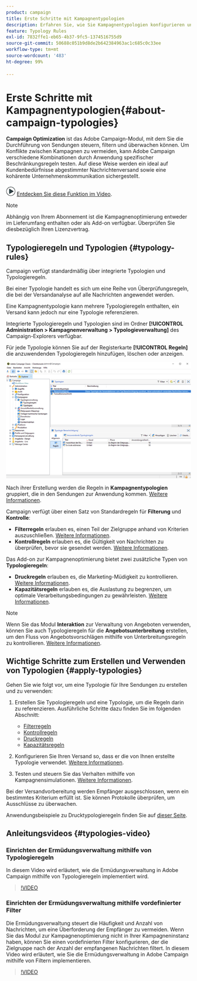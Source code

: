 ```yaml
---
product: campaign
title: Erste Schritte mit Kampagnentypologien
description: Erfahren Sie, wie Sie Kampagnentypologien konfigurieren und implementieren
feature: Typology Rules
exl-id: 7832ffe1-eb65-4b37-9fc5-1374516755d9
source-git-commit: 50688c051b9d8de2b642384963ac1c685c0c33ee
workflow-type: tm+mt
source-wordcount: '483'
ht-degree: 99%

---
```


# Erste Schritte mit Kampagnentypologien{#about-campaign-typologies}

**Campaign Optimization** ist das Adobe Campaign-Modul, mit dem Sie die Durchführung von Sendungen steuern, filtern und überwachen können. Um Konflikte zwischen Kampagnen zu vermeiden, kann Adobe Campaign verschiedene Kombinationen durch Anwendung spezifischer Beschränkungsregeln testen. Auf diese Weise werden ein ideal auf Kundenbedürfnisse abgestimmter Nachrichtenversand sowie eine kohärente Unternehmenskommunikation sichergestellt.

![](assets/do-not-localize/how-to-video.png) [Entdecken Sie diese Funktion im Video](#typologies-video).

>[!NOTE]
>
>Abhängig von Ihrem Abonnement ist die Kampagnenoptimierung entweder im Lieferumfang enthalten oder als Add-on verfügbar. Überprüfen Sie diesbezüglich Ihren Lizenzvertrag.

## Typologieregeln und Typologien {#typology-rules}

Campaign verfügt standardmäßig über integrierte Typologien und Typologieregeln.

Bei einer Typologie handelt es sich um eine Reihe von Überprüfungsregeln, die bei der Versandanalyse auf alle Nachrichten angewendet werden.

Eine Kampagnentypologie kann mehrere Typologieregeln enthalten, ein Versand kann jedoch nur eine Typologie referenzieren.

Integrierte Typologieregeln und Typologien sind im Ordner **[!UICONTROL Administration > Kampagnenverwaltung > Typologieverwaltung]** des Campaign-Explorers verfügbar.

Für jede Typologie können Sie auf der Registerkarte **[!UICONTROL Regeln]** die anzuwendenden Typologieregeln hinzufügen, löschen oder anzeigen.

![](assets/campaign_opt_rules_tab.png)

Nach ihrer Erstellung werden die Regeln in **Kampagnentypologien** gruppiert, die in den Sendungen zur Anwendung kommen. [Weitere Informationen](#apply-typologies).


Campaign verfügt über einen Satz von Standardregeln für **Filterung** und **Kontrolle**:

* **Filterregeln** erlauben es, einen Teil der Zielgruppe anhand von Kriterien auszuschließen. [Weitere Informationen](filtering-rules.md).
* **Kontrollregeln** erlauben es, die Gültigkeit von Nachrichten zu überprüfen, bevor sie gesendet werden. [Weitere Informationen](control-rules.md).

Das Add-on zur Kampagnenoptimierung bietet zwei zusätzliche Typen von **Typologieregeln**:

* **Druckregeln** erlauben es, die Marketing-Müdigkeit zu kontrollieren. [Weitere Informationen](pressure-rules.md).
* **Kapazitätsregeln** erlauben es, die Auslastung zu begrenzen, um optimale Verarbeitungsbedingungen zu gewährleisten. [Weitere Informationen](consistency-rules.md#controlling-capacity).


>[!NOTE]
>
>Wenn Sie das Modul **Interaktion** zur Verwaltung von Angeboten verwenden, können Sie auch Typologieregeln für die **Angebotsunterbreitung** erstellen, um den Fluss von Angebotsvorschlägen mithilfe von Unterbreitungsregeln zu kontrollieren. [Weitere Informationen](../../v8/interaction/interaction-offer.md#offer-presentation).


## Wichtige Schritte zum Erstellen und Verwenden von Typologien {#apply-typologies}

Gehen Sie wie folgt vor, um eine Typologie für Ihre Sendungen zu erstellen und zu verwenden:

1. Erstellen Sie Typologieregeln und eine Typologie, um die Regeln darin zu referenzieren.
Ausführliche Schritte dazu finden Sie im folgenden Abschnitt:

   * [Filterregeln](filtering-rules.md)
   * [Kontrollregeln](control-rules.md)
   * [Druckregeln](pressure-rules.md)
   * [Kapazitätsregeln](consistency-rules.md)

1. Konfigurieren Sie Ihren Versand so, dass er die von Ihnen erstellte Typologie verwendet. [Weitere Informationen](apply-rules.md#apply-a-typology-to-a-delivery).
1. Testen und steuern Sie das Verhalten mithilfe von Kampagnensimulationen. [Weitere Informationen](campaign-simulations.md).

Bei der Versandvorbereitung werden Empfänger ausgeschlossen, wenn ein bestimmtes Kriterium erfüllt ist. Sie können Protokolle überprüfen, um Ausschlüsse zu überwachen.

Anwendungsbeispiele zu Drucktypologieregeln finden Sie auf [dieser Seite](pressure-rules.md#use-cases-on-pressure-rules).

## Anleitungsvideos {#typologies-video}

### Einrichten der Ermüdungsverwaltung mithilfe von Typologieregeln

In diesem Video wird erläutert, wie die Ermüdungsverwaltung in Adobe Campaign mithilfe von Typologieregeln implementiert wird.

>[!VIDEO](https://video.tv.adobe.com/v/333787?quality=12)

### Einrichten der Ermüdungsverwaltung mithilfe vordefinierter Filter

Die Ermüdungsverwaltung steuert die Häufigkeit und Anzahl von Nachrichten, um eine Überforderung der Empfänger zu vermeiden. Wenn Sie das Modul zur Kampagnenoptimierung nicht in Ihrer Kampagneninstanz haben, können Sie einen vordefinierten Filter konfigurieren, der die Zielgruppe nach der Anzahl der empfangenen Nachrichten filtert.
In diesem Video wird erläutert, wie Sie die Ermüdungsverwaltung in Adobe Campaign mithilfe von Filtern implementieren.

>[!VIDEO](https://video.tv.adobe.com/v/333778?quality=12)
